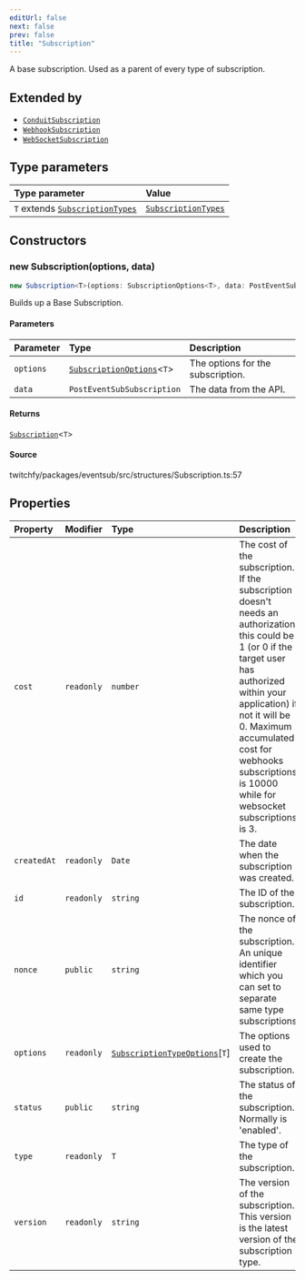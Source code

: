 ```yaml
---
editUrl: false
next: false
prev: false
title: "Subscription"
---
```


A base subscription. Used as a parent of every type of subscription.

## Extended by

- [`ConduitSubscription`](/api/eventsub/classes/conduitsubscription/)
- [`WebhookSubscription`](/api/eventsub/classes/webhooksubscription/)
- [`WebSocketSubscription`](/api/eventsub/classes/websocketsubscription/)

## Type parameters

| Type parameter | Value |
| :------ | :------ |
| `T` extends [`SubscriptionTypes`](/api/eventsub/enumerations/subscriptiontypes/) | [`SubscriptionTypes`](/api/eventsub/enumerations/subscriptiontypes/) |

## Constructors

### new Subscription(options, data)

```ts
new Subscription<T>(options: SubscriptionOptions<T>, data: PostEventSubSubscription): Subscription<T>
```

Builds up a Base Subscription.

#### Parameters

| Parameter | Type | Description |
| :------ | :------ | :------ |
| `options` | [`SubscriptionOptions`](/api/eventsub/type-aliases/subscriptionoptions/)\<`T`\> | The options for the subscription. |
| `data` | `PostEventSubSubscription` | The data from the API. |

#### Returns

[`Subscription`](/api/eventsub/classes/subscription/)\<`T`\>

#### Source

twitchfy/packages/eventsub/src/structures/Subscription.ts:57

## Properties

| Property | Modifier | Type | Description |
| :------ | :------ | :------ | :------ |
| `cost` | `readonly` | `number` | The cost of the subscription. If the subscription doesn't needs an authorization this could be 1 (or 0 if the target user has authorized within your application) if not it will be 0. Maximum accumulated cost for webhooks subscriptions is 10000 while for websocket subscriptions is 3. |
| `createdAt` | `readonly` | `Date` | The date when the subscription was created. |
| `id` | `readonly` | `string` | The ID of the subscription. |
| `nonce` | `public` | `string` | The nonce of the subscription. An unique identifier which you can set to separate same type subscriptions. |
| `options` | `readonly` | [`SubscriptionTypeOptions`](/api/eventsub/interfaces/subscriptiontypeoptions/)\[`T`\] | The options used to create the subscription. |
| `status` | `public` | `string` | The status of the subscription. Normally is 'enabled'. |
| `type` | `readonly` | `T` | The type of the subscription. |
| `version` | `readonly` | `string` | The version of the subscription. This version is the latest version of the subscription type. |
